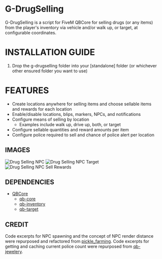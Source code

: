 # G-DrugSelling

G-DrugSelling is a script for FiveM QBCore for selling drugs (or any items) from the player's inventory via vehicle and/or walk up, or target, at configurable coordinates.

<h1>INSTALLATION GUIDE</h1>

1. Drop the g-drugselling folder into your [standalone] folder (or whichever other ensured folder you want to use)

<h1>FEATURES</h1>

- Create locations anywhere for selling items and choose sellable items and rewards for each location
- Enable/disable locations, blips, markers, NPCs, and notifications
- Configure means of selling by location
  - Examples include walk up, drive up, both, or target
- Configure sellable quantities and reward amounts per item
- Configure police required to sell and chance of police alert per location

**IMAGES**
-----
![Drug Selling NPC](https://i.ibb.co/rZHcgPr/drugsellingnpc.png)
![Drug Selling NPC Target](https://i.ibb.co/cQ3NPPS/drugsellingnpctarget.png)
![Drug Selling NPC Sell Rewards](https://i.ibb.co/5LB815k/drugsellingnpcsellrewards.png)

**DEPENDENCIES**
-----
- [QBCore](https://github.com/qbcore-framework)
    - [qb-core](https://github.com/qbcore-framework/qb-core)
    - [qb-inventory](https://github.com/qbcore-framework/qb-inventory)
    - [qb-target](https://github.com/qbcore-framework/qb-target)

**CREDIT**
-----
Code excerpts for NPC spawning and the concept of NPC render distance were repurposed and refactored from [pickle_farming](https://github.com/PickleModifications/pickle_farming).
Code excerpts for getting and caching current police count were repurposed from [qb-jewelery](https://github.com/qbcore-framework/qb-jewelery).
